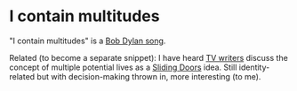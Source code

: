 
# I contain multitudes

"I contain multitudes" is a [Bob Dylan song](https://www.youtube.com/watch?v=pgEP8teNXwY). 

Related (to become a separate snippet): I have heard [TV writers](https://podcasts.apple.com/mu/podcast/ep-232-sliding-doors-sarah-gets-chickens/id1236845161?i=1000539256927) discuss the concept of multiple potential lives as a [Sliding Doors](https://www.imdb.com/title/tt0120148/) idea. Still identity-related but with decision-making thrown in, more interesting (to me).
